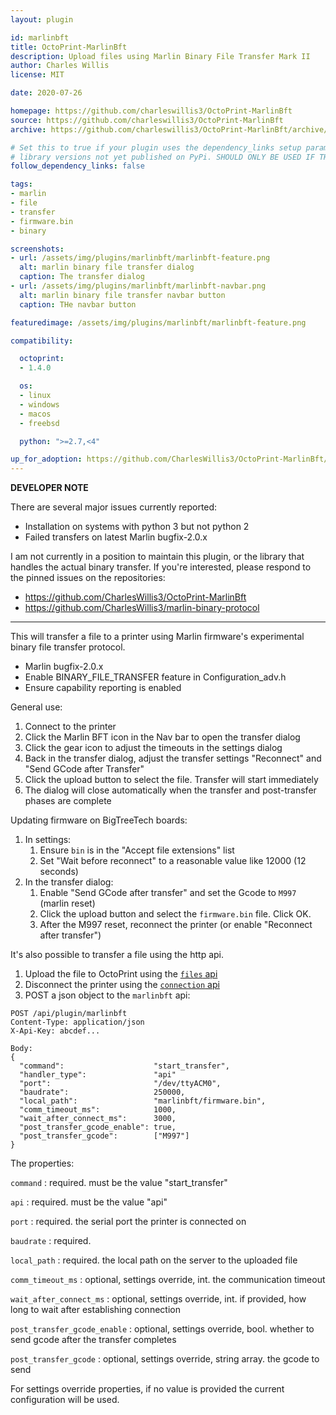 ```yaml
---
layout: plugin

id: marlinbft
title: OctoPrint-MarlinBft
description: Upload files using Marlin Binary File Transfer Mark II
author: Charles Willis
license: MIT

date: 2020-07-26

homepage: https://github.com/charleswillis3/OctoPrint-MarlinBft
source: https://github.com/charleswillis3/OctoPrint-MarlinBft
archive: https://github.com/charleswillis3/OctoPrint-MarlinBft/archive/master.zip

# Set this to true if your plugin uses the dependency_links setup parameter to include
# library versions not yet published on PyPi. SHOULD ONLY BE USED IF THERE IS NO OTHER OPTION!
follow_dependency_links: false

tags:
- marlin
- file
- transfer
- firmware.bin
- binary

screenshots:
- url: /assets/img/plugins/marlinbft/marlinbft-feature.png
  alt: marlin binary file transfer dialog
  caption: The transfer dialog
- url: /assets/img/plugins/marlinbft/marlinbft-navbar.png
  alt: marlin binary file transfer navbar button
  caption: THe navbar button

featuredimage: /assets/img/plugins/marlinbft/marlinbft-feature.png

compatibility:

  octoprint:
  - 1.4.0

  os:
  - linux
  - windows
  - macos
  - freebsd

  python: ">=2.7,<4"

up_for_adoption: https://github.com/CharlesWillis3/OctoPrint-MarlinBft/issues/18
---
```


**DEVELOPER NOTE**

There are several major issues currently reported:

* Installation on systems with python 3 but not python 2
* Failed transfers on latest Marlin bugfix-2.0.x

I am not currently in a position to maintain this plugin, or the library that handles
the actual binary transfer. If you're interested, please respond to the pinned issues on
the repositories:

* https://github.com/CharlesWillis3/OctoPrint-MarlinBft
* https://github.com/CharlesWillis3/marlin-binary-protocol

---

This will transfer a file to a printer using Marlin firmware's experimental binary file transfer protocol.

* Marlin bugfix-2.0.x
* Enable BINARY_FILE_TRANSFER feature in Configuration_adv.h
* Ensure capability reporting is enabled

General use:

1. Connect to the printer
1. Click the Marlin BFT icon in the Nav bar to open the transfer dialog
1. Click the gear icon to adjust the timeouts in the settings dialog
1. Back in the transfer dialog, adjust the transfer settings "Reconnect" and "Send GCode after Transfer"
1. Click the upload button to select the file. Transfer will start immediately
1. The dialog will close automatically when the transfer and post-transfer phases are complete

Updating firmware on BigTreeTech boards:

1. In settings:
    1. Ensure `bin` is in the "Accept file extensions" list
    1. Set "Wait before reconnect" to a reasonable value like 12000 (12 seconds)
1. In the transfer dialog:
    1. Enable "Send GCode after transfer" and set the Gcode to `M997` (marlin reset)
    1. Click the upload button and select the `firmware.bin` file. Click OK.
    1. After the M997 reset, reconnect the printer (or enable "Reconnect after transfer")

It's also possible to transfer a file using the http api.

1. Upload the file to OctoPrint using the [`files` api](https://docs.octoprint.org/en/master/api/files.html#upload-file-or-create-folder)
1. Disconnect the printer using the [`connection` api](https://docs.octoprint.org/en/master/api/connection.html#issue-a-connection-command)
1. POST a json object to the `marlinbft` api:
```
POST /api/plugin/marlinbft
Content-Type: application/json
X-Api-Key: abcdef...

Body:
{
  "command":                    "start_transfer",
  "handler_type":               "api"
  "port":                       "/dev/ttyACM0",
  "baudrate":                   250000,
  "local_path":                 "marlinbft/firmware.bin",
  "comm_timeout_ms":            1000,
  "wait_after_connect_ms":      3000,
  "post_transfer_gcode_enable": true,
  "post_transfer_gcode":        ["M997"]
}
```

The properties:

`command`
: required. must be the value "start_transfer"

`api`
: required. must be the value "api"

`port`
: required. the serial port the printer is connected on

`baudrate`
: required.

`local_path`
: required. the local path on the server to the uploaded file

`comm_timeout_ms`
: optional, settings override, int. the communication timeout

`wait_after_connect_ms`
: optional, settings override, int. if provided, how long to wait after establishing connection

`post_transfer_gcode_enable`
: optional, settings override, bool. whether to send gcode after the transfer completes

`post_transfer_gcode`
: optional, settings override, string array. the gcode to send

For settings override properties, if no value is provided the current configuration will be used.
